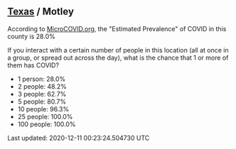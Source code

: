 
## [Texas](/united-states/texas) / Motley

According to [MicroCOVID.org](http://microcovid.org),
the "Estimated Prevalence" of COVID in this county is 28.0%

If you interact with a certain number of people in this location
(all at once in a group, or spread out across the day), what is the chance that
1 or more of them has COVID?

- 1 person: 28.0%
- 2 people: 48.2%
- 3 people: 62.7%
- 5 people: 80.7%
- 10 people: 96.3%
- 25 people: 100.0%
- 100 people: 100.0%

Last updated: 2020-12-11 00:23:24.504730 UTC
